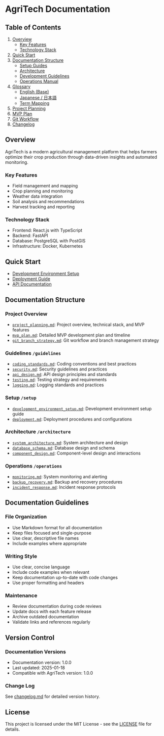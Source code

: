 # AgriTech Documentation

## Table of Contents
1. [Overview](#overview)
   - [Key Features](#key-features)
   - [Technology Stack](#technology-stack)
2. [Quick Start](#quick-start)
3. [Documentation Structure](#documentation-structure)
   - [Setup Guides](setup/)
   - [Architecture](architecture/)
   - [Development Guidelines](guidelines/)
   - [Operations Manual](operations/)
4. [Glossary](glossary/)
   - [English (Base)](glossary/en.md)
   - [Japanese / 日本語](glossary/ja.md)
   - [Term Mapping](glossary/mapping.md)
5. [Project Planning](project_planning.md)
6. [MVP Plan](mvp_plan.md)
7. [Git Workflow](git_branch_strategy.md)
8. [Changelog](changelog.md)

## Overview

AgriTech is a modern agricultural management platform that helps farmers optimize their crop production through data-driven insights and automated monitoring.

### Key Features
- Field management and mapping
- Crop planning and monitoring
- Weather data integration
- Soil analysis and recommendations
- Harvest tracking and reporting

### Technology Stack
- Frontend: React.js with TypeScript
- Backend: FastAPI
- Database: PostgreSQL with PostGIS
- Infrastructure: Docker, Kubernetes

## Quick Start
- [Development Environment Setup](setup/development_environment_setup.md)
- [Deployment Guide](setup/deployment.md)
- [API Documentation](guidelines/api_design.md)

## Documentation Structure

### Project Overview
- [`project_planning.md`](project_planning.md): Project overview, technical stack, and MVP features
- [`mvp_plan.md`](mvp_plan.md): Detailed MVP development plan and timeline
- [`git_branch_strategy.md`](git_branch_strategy.md): Git workflow and branch management strategy

### Guidelines `/guidelines`
- [`coding_standards.md`](guidelines/coding_standards.md): Coding conventions and best practices
- [`security.md`](guidelines/security.md): Security guidelines and practices
- [`api_design.md`](guidelines/api_design.md): API design principles and standards
- [`testing.md`](guidelines/testing.md): Testing strategy and requirements
- [`logging.md`](guidelines/logging.md): Logging standards and practices

### Setup `/setup`
- [`development_environment_setup.md`](setup/development_environment_setup.md): Development environment setup guide
- [`deployment.md`](setup/deployment.md): Deployment procedures and configurations

### Architecture `/architecture`
- [`system_architecture.md`](architecture/system_architecture.md): System architecture and design
- [`database_schema.md`](architecture/database_schema.md): Database design and schema
- [`component_design.md`](architecture/component_design.md): Component-level design and interactions

### Operations `/operations`
- [`monitoring.md`](operations/monitoring.md): System monitoring and alerting
- [`backup_recovery.md`](operations/backup_recovery.md): Backup and recovery procedures
- [`incident_response.md`](operations/incident_response.md): Incident response protocols

## Documentation Guidelines

### File Organization
- Use Markdown format for all documentation
- Keep files focused and single-purpose
- Use clear, descriptive file names
- Include examples where appropriate

### Writing Style
- Use clear, concise language
- Include code examples when relevant
- Keep documentation up-to-date with code changes
- Use proper formatting and headers

### Maintenance
- Review documentation during code reviews
- Update docs with each feature release
- Archive outdated documentation
- Validate links and references regularly

## Version Control

### Documentation Versions
- Documentation version: 1.0.0
- Last updated: 2025-01-18
- Compatible with AgriTech version: 1.0.0

### Change Log
See [changelog.md](changelog.md) for detailed version history.

## License
This project is licensed under the MIT License - see the [LICENSE](LICENSE) file for details.
